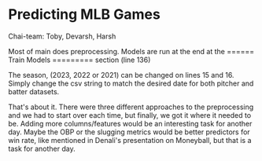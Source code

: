# Predicting MLB Games
Chai-team: Toby, Devarsh, Harsh

Most of main does preprocessing. Models are run at the end at the ====== Train Models ========= section (line 136)

The season, (2023, 2022 or 2021) can be changed on lines 15 and 16. Simply change the csv string to match the desired date for both pitcher and batter datasets.

That's about it. There were three different approaches to the preprocessing and we had to start over each time, but finally, we got it where it needed to be. Adding more columns/features would be an interesting task for another day. Maybe the OBP or the slugging metrics would be better predictors for win rate, like mentioned in Denali's presentation on Moneyball, but that is a task for another day.
